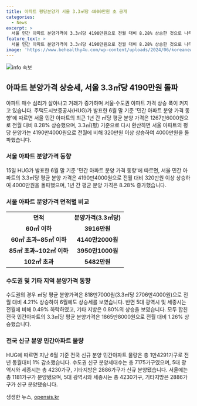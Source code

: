 ```yaml
---
title: 아파트 평당분양가 서울 3.3㎡당 4000만원 초 공개
categories:
  - News
excerpt: >
  서울 민간 아파트 분양가격이 3.3㎡당 4190만원으로 전월 대비 8.28% 상승한 것으로 나타났다. 이에 따르면 서울 아파트의 평당 분양가는 4000만원을 돌파했다. 수도권을 포함한 전국 민간아파트의 분양가격도 상승세를 보이며, 지난 6월 기준 전국 신규 분양 민간아파트 물량은 전년 대비 1% 하락한 것으로 나타났다.
feature_text: >
  서울 민간 아파트 분양가격이 3.3㎡당 4190만원으로 전월 대비 8.28% 상승한 것으로 나타났다. 이에 따르면 서울 아파트의 평당 분양가는 4000만원을 돌파했다. 수도권을 포함한 전국 민간아파트의 분양가격도 상승세를 보이며, 지난 6월 기준 전국 신규 분양 민간아파트 물량은 전년 대비 1% 하락한 것으로 나타났다.
image: 'https://www.behealthy4u.com/wp-content/uploads/2024/06/koreanews.jpg'
---
```


<p><img src="https://www.behealthy4u.com/wp-content/uploads/2024/06/koreanews.jpg" alt="info 속보" /></p>

<h2 data-ke-size="size26">아파트 분양가격 상승세, 서울 3.3㎡당 4190만원 돌파</h2>

<p data-ke-size="size16">아파트 매수 심리가 살아나고 거래가 증가하며 서울·수도권 아파트 가격 상승 폭이 커지고 있습니다. 주택도시보증공사(HUG)가 발표한 6월 말 기준 '민간 아파트 분양 가격 동향'에 따르면 서울 민간 아파트의 최근 1년 간 ㎡당 평균 분양 가격은 1267만6000원으로 전월 대비 8.28% 상승했으며, 3.3㎡(평) 기준으로 다시 환산하면 서울 아파트의 평당 분양가는 4190만4000원으로 전월에 비해 320만원 이상 상승하여 4000만원을 돌파했습니다.</p>

<h3 data-ke-size="size24">서울 아파트 분양가격 동향</h3>

<p data-ke-size="size16">15일 HUG가 발표한 6월 말 기준 '민간 아파트 분양 가격 동향'에 따르면, 서울 민간 아파트의 3.3㎡당 평균 분양 가격은 4190만4000원으로 전월 대비 320만원 이상 상승하여 4000만원을 돌파했으며, 1년 간 평균 분양 가격은 8.28% 증가했습니다.</p>

<h3 data-ke-size="size24">서울 아파트 분양가격 면적별 비교</h3>

<table>
  <tr>
    <td style="text-align: center; height: 17px;"><b>면적</b></td>
    <td style="text-align: center; height: 17px;"><b>분양가격(3.3㎡당)</b></td>
  </tr>
  <tr>
    <td style="text-align: center; height: 17px;"><b>60㎡ 이하</b></td>
    <td style="text-align: center; height: 17px;"><b>3916만원</b></td>
  </tr>
  <tr>
    <td style="text-align: center; height: 17px;"><b>60㎡ 초과~85㎡ 이하</b></td>
    <td style="text-align: center; height: 17px;"><b>4140만2000원</b></td>
  </tr>
  <tr>
    <td style="text-align: center; height: 17px;"><b>85㎡ 초과~102㎡ 이하</b></td>
    <td style="text-align: center; height: 17px;"><b>3950만1000원</b></td>
  </tr>
  <tr>
    <td style="text-align: center; height: 17px;"><b>102㎡ 초과</b></td>
    <td style="text-align: center; height: 17px;"><b>5482만원</b></td>
  </tr>
</table>

<h3 data-ke-size="size24">수도권 및 기타 지역 분양가격 동향</h3>

<p data-ke-size="size16">수도권의 경우 ㎡당 평균 분양가격은 818만7000원(3.3㎡당 2706만4000원)으로 전월 대비 4.21% 상승하여 6월에도 상승세를 보였습니다. 반면 5대 광역시 및 세종시는 전월에 비해 0.49% 하락하였고, 기타 지방은 0.80%의 상승을 보였습니다. 모두 합친 전국 민간아파트의 3.3㎡당 평균 분양가격은 1865만8000원으로 전월 대비 1.26% 상승했습니다.</p>

<h3 data-ke-size="size24">전국 신규 분양 민간아파트 물량</h3>

<p data-ke-size="size16">HUG에 따르면 지난 6월 기준 전국 신규 분양 민간아파트 물량은 총 1만4291가구로 전년 동월대비 1% 감소했습니다. 수도권 신규 분양세대수는 총 7175가구였으며, 5대 광역시와 세종시는 총 4230가구, 기타지방은 2886가구가 신규 분양됐습니다. 서울에는 총 1181가구가 분양됐으며, 5대 광역시와 세종시는 총 4230가구, 기타지방은 2886가구가 신규 분양됐습니다.</p>
생생한 뉴스, <a href="https://opensis.kr" rel="dofollow">opensis.kr</a>



